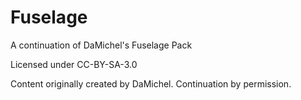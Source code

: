 # Fuselage
A continuation of DaMichel's Fuselage Pack

Licensed under CC-BY-SA-3.0

Content originally created by DaMichel. Continuation by permission.
